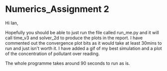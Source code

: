 # Numerics_Assignment 2

Hi Ian, 

Hopefully you should be able to just run the file called run_me.py and it will call time_v3 and solver_2d to produce the plots in the report. I have commented out the convergence plot bits as it would take at least 30mins to run and just isn't worth it. I have added a gif of my best simulation and a plot of the concentration of pollutant over reading. 

The whole programme takes around 90 seconds to run as is. 
